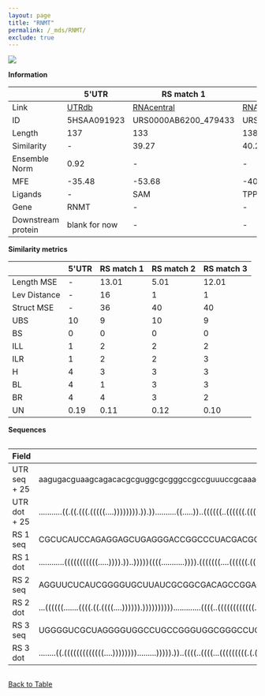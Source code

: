 ```yaml
---
layout: page
title: "RNMT"
permalink: /_mds/RNMT/
exclude: true
---
```




![](../../alns_9.28.22/aln_5HSAA091923_0.962.png?raw=true)


**Information**

| | 5'UTR       | RS match 1   | RS match 2  | RS match 3 |
| ---- | ----------- | ----------- | ----------- | ----------- |
| Link | <a href="http://utrdb.ba.itb.cnr.it/getutr/5HSAA091923/1" target="_blank" rel="noopener noreferrer">UTRdb</a>   | <a href="https://rnacentral.org/rna/URS0000AB6200/479433" target="_blank" rel="noopener noreferrer">RNAcentral</a>     |<a href="https://rnacentral.org/rna/URS0000AB7DBC/339671" target="_blank" rel="noopener noreferrer">RNAcentral</a>  | <a href="https://rnacentral.org/rna/URS0000D7A6A0/1801963" target="_blank" rel="noopener noreferrer">RNAcentral</a>   |
| ID | 5HSAA091923     | URS0000AB6200_479433     | URS0000AB7DBC_339671     | URS0000D7A6A0_1801963     |
| Length | 137     |  133    | 138   |  136    |
| Similarity | - | 39.27 | 40.23 | 40.26 |
| Ensemble Norm | 0.92 | - | - | - |
| MFE | -35.48 | -53.68 | -40.31 | -53.35 |
| Ligands | - | SAM | TPP | TPP |
| Gene | RNMT | - | - | - |
| Downstream protein | blank for now    |    -    | -  | - |


**Similarity metrics**

| | 5'UTR       | RS match 1   | RS match 2  | RS match 3 |
| ---- | ----------- | ----------- | ----------- | ----------- |
| Length MSE | - | 13.01 | 5.01 | 12.01 |
| Lev Distance | - | 16 | 1 | 1 |
| Struct MSE | - | 36 | 40 | 40 |
| UBS| 10 | 9 | 10 | 9 |
| BS | 0 | 0 | 0 | 0 |
| ILL | 1 | 2 | 2 | 2 |
| ILR | 1 | 2 | 2 | 3 |
| H | 4 | 3 | 3 | 3 |
| BL | 4 | 1 | 3 | 3 |
| BR | 4 | 4 | 3 | 2 |
| UN | 0.19 | 0.11 | 0.12 | 0.10 |

**Sequences**


<div style="overflow-x:auto;">

<table>
<colgroup>
<col width="30%" />
<col width="70%" />
</colgroup>
<thead>
<tr class="header">
<th>Field</th>
<th>Description</th>
</tr>
</thead>
<tbody>
<tr>
<td markdown="span">UTR seq + 25 </td>
<td markdown="span"> aagugacguaagcagacacgcguggcgcgggccgccguuuccgcaaacagaaucgcguuuggcugugcuguguugguucaugaaguuuuaccaucaauucaaguaaucauaaATGGCAAATTCTGCAAAAGCAGAAG </td>
</tr>
<tr>
<td markdown="span">UTR dot + 25  </td>
<td markdown="span"> ...........((.((.(((.(((((....)))))))).)).))..........((.....))..((((((..((((((.((((.............)))).).)))))...))))))..((((((....)))))).
</td>
</tr>


<tr>
<td markdown="span">RS 1 seq </td>
<td markdown="span"> CGCUCAUCCAGAGGAGCUGAGGGACCGGCCCUACGACGCUCCGGCAACCAUCCGUUCUGCCACCUCAUCGUGGCACGGCGCGGUGCCAACUCCGGCCCACCCGGCAGCCGCCGAGCCGUGGGAAAGAUGAGGA
</td>
</tr>


<tr>
<td markdown="span">RS 1 dot </td>
<td markdown="span"> ............(((((((((((.....)))).))..)))))((((...........)))).(((((((....((((((.(((((....((((((.....)))).)).))))).)))))).....))))))).
</td>
</tr>


<tr>
<td markdown="span">RS 2 seq </td>
<td markdown="span"> AGGUUCUCAUCGGGGUGCUUAUCGCGGCGACAGCCGGACAAGCUGAGAAAAUACUCGUAGAACCUGAACAGAUUAGGGCUAUUUAUGAAAAAUAAACGGAUCCUAAUAUCUGCGUAGGGAAUUGAGAAACGUCAAUUU
</td>
</tr>


<tr>
<td markdown="span">RS 2 dot </td>
<td markdown="span"> ...((((((.......((((.((.((((....)))))).)))))))))).............((((..((((((((((((.(((((.....))))).)).)))))..)))))..))))(((((((......)))))))
</td>
</tr>


<tr>
<td markdown="span">RS 3 seq </td>
<td markdown="span"> UGGGGUCGCUAGGGGUGGCCUGCCGGGUGGCGGGCCUGAGAGAAAACCCUCGGAACCUGAUCAGGAUGGGCGGUCUAUGGGCGCCAGUGACGUGUUGGGCCGCUAUGCCUGCGUAGGAAAGCGAUGGACAGAUUGU
</td>
</tr>


<tr>
<td markdown="span">RS 3 dot </td>
<td markdown="span"> ........((.(((((((((((((....)))))))).........))))).))..((((..((((...(((((((((.(.(((.......))).))))))))))...))))..))))...(((((......)))))
</td>
</tr>

</tbody>
</table>


</div>


[Back to Table](../../display)
